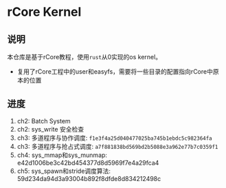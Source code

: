 # rCore Kernel

## 说明

本仓库是基于rCore教程，使用`rust`从0实现的os kernel。

+ 复用了rCore工程中的user和easyfs，需要将一些目录的配置指向rCore中原本的位置

## 进度

1. ch2: Batch System
2. ch2: sys_write 安全检查
3. ch3: 多道程序与协作调度: `f1e3f4a25d040477025ba745b1ebdc5c982364fa`
4. ch3: 多道程序与抢占式调度: `a7f881838bd569bd2b5088e3a962e77b7c0359f1`
5. ch4: sys_mmap和sys_munmap: e42d1006be3c42bd454377d8d5969f7e4a29fca4
5. ch5: sys_spawn和stride调度算法: 59d234da94d3a93004b892f8dfde8d834212498c
